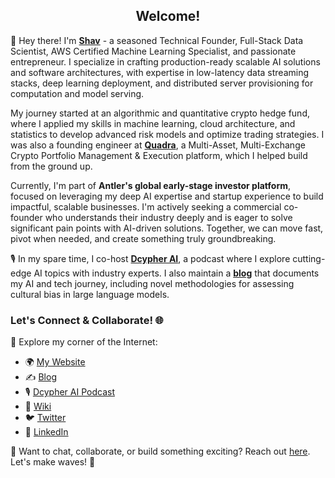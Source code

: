 <h2 align="center"> Welcome! </h2>

👋 Hey there! I'm **[Shav](https://shav.dev/)** - a seasoned Technical Founder, Full-Stack Data Scientist, AWS Certified Machine Learning Specialist, and passionate entrepreneur. I specialize in crafting production-ready scalable AI solutions and software architectures, with expertise in low-latency data streaming stacks, deep learning deployment, and distributed server provisioning for computation and model serving.

My journey started at an algorithmic and quantitative crypto hedge fund, where I applied my skills in machine learning, cloud architecture, and statistics to develop advanced risk models and optimize trading strategies. I was also a founding engineer at **[Quadra](https://www.quadra.trade/)**, a Multi-Asset, Multi-Exchange Crypto Portfolio Management & Execution platform, which I helped build from the ground up.

Currently, I'm part of **Antler's global early-stage investor platform**, focused on leveraging my deep AI expertise and startup experience to build impactful, scalable businesses. I'm actively seeking a commercial co-founder who understands their industry deeply and is eager to solve significant pain points with AI-driven solutions. Together, we can move fast, pivot when needed, and create something truly groundbreaking.

🎙️ In my spare time, I co-host **[Dcypher AI](https://www.youtube.com/@dcypher-ai)**, a podcast where I explore cutting-edge AI topics with industry experts. I also maintain a **[blog](https://shav.dev/blog)** that documents my AI and tech journey, including novel methodologies for assessing cultural bias in large language models.

### Let's Connect & Collaborate! 🌐

🔗 Explore my corner of the Internet:

- 🌍 [My Website](https://shav.dev/)
- ✍️ [Blog](https://shav.dev/blog)
- 🎙️ [Dcypher AI Podcast](https://www.youtube.com/@dcypher-ai)
- 🧠 [Wiki](https://wiki.shav.dev/)
- 🐦 [Twitter](https://twitter.com/Shavtge)
- 💼 [LinkedIn](https://www.linkedin.com/in/shavvimalendiran/)

💬 Want to chat, collaborate, or build something exciting? Reach out [here](https://shav.dev/contact). Let's make waves! 🌊
